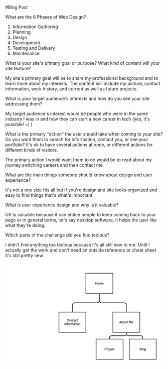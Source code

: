 #Blog Post

What are the 6 Phases of Web Design?

1. Information Gathering
2. Planning
3. Design
4. Development
5. Testing and Delivery
6. Maintenance 

What is your site's primary goal or purpose? What kind of content will your site feature?

My site's primary goal will be to share my professional background and to learn more about my interests. The content will include my picture, contact information, work history, and current as well as future projects.

What is your target audience's interests and how do you see your site addressing them?

My target audience's interest would be people who were in the same industry I was in and how they can start a new career in tech (yes, it's possible! =) )

What is the primary "action" the user should take when coming to your site? Do you want them to search for information, contact you, or see your portfolio? It's ok to have several actions at once, or different actions for different kinds of visitors.

The primary action I would want them to do would be to read about my journey switching careers and then contact me.

What are the main things someone should know about design and user experience?

It's not a one size fits all but if you're design and site looks organized and easy to find things that's what's important. 

What is user experience design and why is it valuable? 

UX is valuable because it can entice people to keep coming back to your page or in general terms, let's say desktop software, it helps the user like what they're doing.

Which parts of the challenge did you find tedious?

I didn't find anything too tedious because it's all still new to me. Until I actually get the work and don't need an outside reference or cheat sheet it's still pretty new.



![Alt text](https://github.com/Soldez/phase-0/blob/master/week-2/site_map_png%20.png)